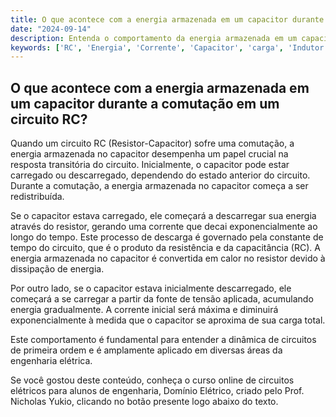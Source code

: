 ```yaml
---
title: O que acontece com a energia armazenada em um capacitor durante a comutação em um circuito RC?
date: "2024-09-14"
description: Entenda o comportamento da energia armazenada em um capacitor durante a comutação em um circuito RC.
keywords: ['RC', 'Energia', 'Corrente', 'Capacitor', 'carga', 'Indutor', 'comutação']
---
```


## O que acontece com a energia armazenada em um capacitor durante a comutação em um circuito RC?

Quando um circuito RC (Resistor-Capacitor) sofre uma comutação, a energia armazenada no capacitor desempenha um papel crucial na resposta transitória do circuito. Inicialmente, o capacitor pode estar carregado ou descarregado, dependendo do estado anterior do circuito. Durante a comutação, a energia armazenada no capacitor começa a ser redistribuída.

Se o capacitor estava carregado, ele começará a descarregar sua energia através do resistor, gerando uma corrente que decai exponencialmente ao longo do tempo. Este processo de descarga é governado pela constante de tempo do circuito, que é o produto da resistência e da capacitância (RC). A energia armazenada no capacitor é convertida em calor no resistor devido à dissipação de energia.

Por outro lado, se o capacitor estava inicialmente descarregado, ele começará a se carregar a partir da fonte de tensão aplicada, acumulando energia gradualmente. A corrente inicial será máxima e diminuirá exponencialmente à medida que o capacitor se aproxima de sua carga total.

Este comportamento é fundamental para entender a dinâmica de circuitos de primeira ordem e é amplamente aplicado em diversas áreas da engenharia elétrica.

Se você gostou deste conteúdo, conheça o curso online de circuitos elétricos para alunos de engenharia, Domínio Elétrico, criado pelo Prof. Nicholas Yukio, clicando no botão presente logo abaixo do texto.